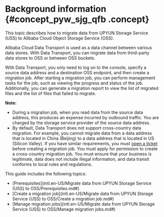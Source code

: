 # Background information {#concept_pyw_sjg_qfb .concept}

This topic describes how to migrate data from UPYUN Storage Service \(USS\) to Alibaba Cloud Object Storage Service \(OSS\).

Alibaba Cloud Data Transport is used as a data channel between various data stores. With Data Transport, you can migrate data from third-party data stores to OSS or between OSS buckets.

With Data Transport, you only need to log on to the console, specify a source data address and a destination OSS endpoint, and then create a migration job. After starting a migration job, you can perform management tasks for the job, such as viewing the progress and status of the job. Additionally, you can generate a migration report to view the list of migrated files and the list of files that failed to migrate.

**Note:** 

-   During a migration job, when you read data from the source data address, this produces an expense incurred by outbound traffic. You are charged by the storage service provider of the source data address.
-   By default, Data Transport does not support cross-country data migration. For example, you cannot migrate data from a data address that is located in China \(Beijing\) to a data address that is located in US \(Silicon Valley\). If you have similar requirements, you must [open a ticket](https://selfservice.console.aliyun.com) before creating a migration job. You must apply for permission to create a cross-country migration job. You must ensure that your business is legitimate, data does not include illegal information, and data transit conforms to local rules and regulations.

This guide includes the following topics:

-   [Prerequisites](intl.en-US/Migrate data from UPYUN Storage Service (USS) to OSS/Prerequisites.md#)
-   [Create a migration job](intl.en-US/Migrate data from UPYUN Storage Service (USS) to OSS/Create a migration job.md#)
-   [Manage migration jobs](intl.en-US/Migrate data from UPYUN Storage Service (USS) to OSS/Manage migration jobs.md#)


